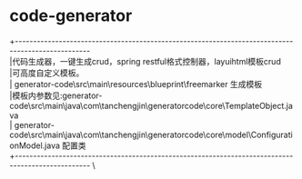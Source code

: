 # code-generator
  +-------------------------------------------------------------------------------------------------- \
  |代码生成器，一键生成crud，spring restful格式控制器，layuihtml模板crud \
  |可高度自定义模板。\
  | generator-code\src\main\resources\blueprint\freemarker 生成模板 \
  |模板内参数见:generator-code\src\main\java\com\tanchengjin\generatorcode\core\TemplateObject.java \
  | generator-code\src\main\java\com\tanchengjin\generatorcode\core\model\ConfigurationModel.java 配置类 \
  +-------------------------------------------------------------------------------------------------- \
